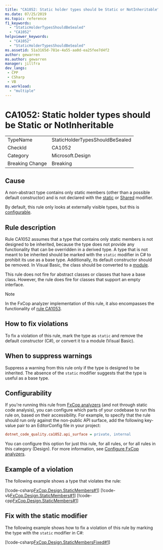 ```yaml
---
title: "CA1052: Static holder types should be Static or NotInheritable"
ms.date: 07/25/2019
ms.topic: reference
f1_keywords:
  - "StaticHolderTypesShouldBeSealed"
  - "CA1052"
helpviewer_keywords:
  - "CA1052"
  - "StaticHolderTypesShouldBeSealed"
ms.assetid: 51a3165d-781e-4a55-aa0d-ea25fee7d4f2
author: gewarren
ms.author: gewarren
manager: jillfra
dev_langs:
 - CPP
 - CSharp
 - VB
ms.workload:
  - "multiple"
---
```

# CA1052: Static holder types should be Static or NotInheritable

|||
|-|-|
|TypeName|StaticHolderTypesShouldBeSealed|
|CheckId|CA1052|
|Category|Microsoft.Design|
|Breaking Change|Breaking|

## Cause

A non-abstract type contains only static members (other than a possible default constructor) and is not declared with the [static](/dotnet/csharp/language-reference/keywords/static) or [Shared](/dotnet/visual-basic/language-reference/modifiers/shared) modifier.

By default, this rule only looks at externally visible types, but this is [configurable](#configurability).

## Rule description

Rule CA1052 assumes that a type that contains only static members is not designed to be inherited, because the type does not provide any functionality that can be overridden in a derived type. A type that is not meant to be inherited should be marked with the `static` modifier in C# to prohibit its use as a base type. Additionally, its default constructor should be removed. In Visual Basic, the class should be converted to a [module](/dotnet/visual-basic/language-reference/statements/module-statement).

This rule does not fire for abstract classes or classes that have a base class. However, the rule does fire for classes that support an empty interface.

> [!NOTE]
> In the FxCop analyzer implementation of this rule, it also encompasses the functionality of [rule CA1053](../code-quality/ca1053-static-holder-types-should-not-have-constructors.md).

## How to fix violations

To fix a violation of this rule, mark the type as `static` and remove the default constructor (C#), or convert it to a module (Visual Basic).

## When to suppress warnings

Suppress a warning from this rule only if the type is designed to be inherited. The absence of the `static` modifier suggests that the type is useful as a base type.

## Configurability

If you're running this rule from [FxCop analyzers](install-fxcop-analyzers.md) (and not through static code analysis), you can configure which parts of your codebase to run this rule on, based on their accessibility. For example, to specify that the rule should run only against the non-public API surface, add the following key-value pair to an EditorConfig file in your project:

```ini
dotnet_code_quality.ca1052.api_surface = private, internal
```

You can configure this option for just this rule, for all rules, or for all rules in this category (Design). For more information, see [Configure FxCop analyzers](configure-fxcop-analyzers.md).

## Example of a violation

The following example shows a type that violates the rule:

[!code-csharp[FxCop.Design.StaticMembers#1](../code-quality/codesnippet/CSharp/ca1052-static-holder-types-should-be-sealed_1.cs)]
[!code-vb[FxCop.Design.StaticMembers#1](../code-quality/codesnippet/VisualBasic/ca1052-static-holder-types-should-be-sealed_1.vb)]
[!code-cpp[FxCop.Design.StaticMembers#1](../code-quality/codesnippet/CPP/ca1052-static-holder-types-should-be-sealed_1.cpp)]

## Fix with the static modifier

The following example shows how to fix a violation of this rule by marking the type with the `static` modifier in C#:

[!code-csharp[FxCop.Design.StaticMembersFixed#1](../code-quality/codesnippet/CSharp/ca1052-static-holder-types-should-be-sealed_2.cs)]